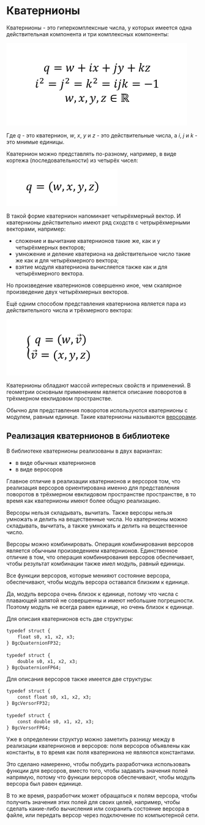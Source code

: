 # Кватернионы

Кватернионы - это гиперкомплексные числа, у которых имеется одна действительная
компонента и три комплексных компоненты:

![Определение кватерниона](./media/quaternion_definition.png)

Где *q* - это кватернион, *w*, *x*, *y* и *z* - это действительные числа, а *i*,
*j* и *k* - это мнимые единицы.

Кватернион можно представлять по-разному, например, в виде кортежа
(последовательности) из четырёх чисел:

![Кватернион-кортеж](./media/quaternion_vector4_form.png)

В такой форме кватернион напоминает четырёхмерный вектор. И кватернионы
действительно имеют ряд сходств с четрырёхмерными векторами, например:

* сложение и вычитание кватернионов такие же, как и у четырёхмерных векторов;
* умножение и деление кватериона на действительное число такие же как и для
четырёхмерного вектора;
* взятие модуля кватерниона вычисляется также как и для четырёхмерного вектора.

Но произведение кватернионов совершенно иное, чем скалярное произведение двух
четырёхмерных векторов.

Ещё одним способом представления кватерниона является пара из действительного
числа и трёхмерного вектора:

![Кватернион как число и вектор](./media/quaternion_mixed_form.png)

Кватернионы обладают массой интересных свойств и применений. В геометрии
основным применением является описание поворотов в трёхмерном евклидовом
пространстве.

Обычно для представления поворотов используются кватернионы с модулем, равным
единице. Такие кватернионы называются [версорами](./versor-rus.md).

## Реализация кватернионов в библиотеке

В библиотеке кватернионы реализованы в двух вариантах:
* в виде обычных кватернионов
* в виде веросоров

Главное отличие в реализации кватернионов и версоров том, что реализация
версоров ориентирована именно для представления поворотов в трёхмерном
евклидовом пространстве пространстве, в то время как кватернионы имеют более
общую реализацию.

Версоры нельзя складывать, вычитать. Также версоры нельзя умножать и делить на
вещественные числа. Но кватернионы можно складывать, вычитать, а также умножать
и делить на вещественное число.

Версоры можно комбинировать. Операция комбинирования версоров является обычным
произведением кватернионов. Единственное отличие в том, что операция
комбинирования версоров обеспечивает, чтобы результат комбинации также имел
модуль, равный единицы.

Все функции версоров, которые менияют состояние версора, обеспечивают, чтобы
модуль версора оставался близким к единице.

Да, модуль версора очень близок к единице, потому что числа с плавающей запятой
не совершенны и имеют небольшие погрешности. Поэтому модуль не всегда равен
единице, но очень близок к единице.

Для описаия кватернионов есть две структуры:

    typedef struct {
        float s0, x1, x2, x3;
    } BgcQuaternionFP32;

    typedef struct {
        double s0, x1, x2, x3;
    } BgcQuaternionFP64;


Для описания версоров также имеется две структуры:

    typedef struct {
        const float s0, x1, x2, x3;
    } BgcVersorFP32;

    typedef struct {
        const double s0, x1, x2, x3;
    } BgcVersorFP64;

Уже в определении структур можно заметить разницу между в реализации
кватернионов и версоров: поля версоров объявлены как константы, в то время как
поля кватерниона не являются константами.

Это сделано намеренно, чтобы побудить разработчика использовать функции для
версоров, вместо того, чтобы задавать значения полей напрямую, потому что
функции версоров обеспечивают, чтобы модуль версора был равен единице.

В то же время, разработчик может обращаться к полям версора, чтобы получить
значения этих полей для своих целей, например, чтобы сделать какие-либо
вычисления или  сохранить состояние версора в файле, или передать версор через
подключение по компьютерной сети.

